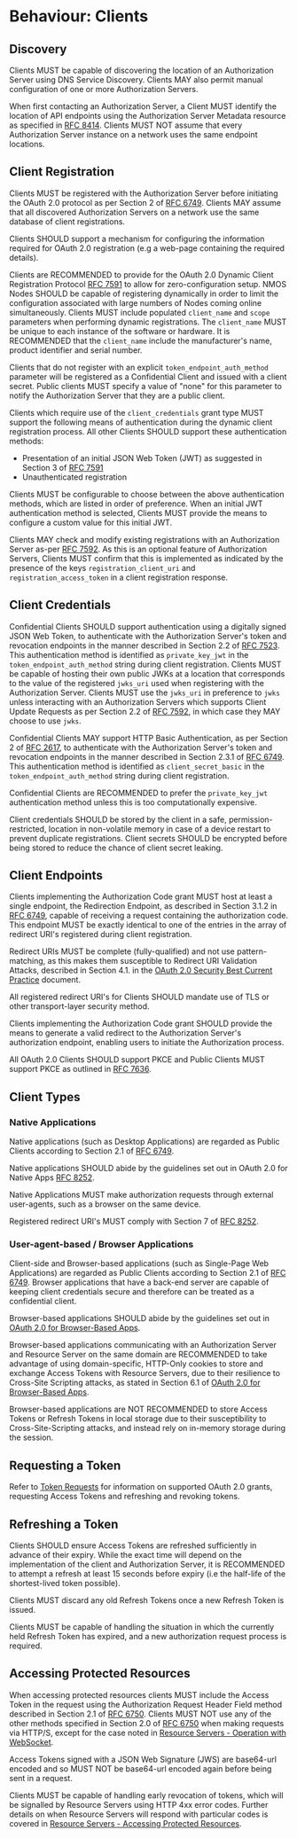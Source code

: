 # Behaviour: Clients

## Discovery

Clients MUST be capable of discovering the location of an Authorization Server using DNS Service Discovery. Clients
MAY also permit manual configuration of one or more Authorization Servers.

When first contacting an Authorization Server, a Client MUST identify the location of API endpoints using the
Authorization Server Metadata resource as specified in [RFC 8414][RFC-8414]. Clients MUST NOT assume that every
Authorization Server instance on a network uses the same endpoint locations.

## Client Registration

Clients MUST be registered with the Authorization Server before initiating the OAuth 2.0 protocol as per Section 2
of [RFC 6749][RFC-6749]. Clients MAY assume that all discovered Authorization Servers on a network use the same
database of client registrations.

Clients SHOULD support a mechanism for configuring the information required for OAuth 2.0 registration (e.g a web-page
containing the required details).

Clients are RECOMMENDED to provide for the OAuth 2.0 Dynamic Client Registration Protocol [RFC 7591][RFC-7591] to allow
for zero-configuration setup. NMOS Nodes SHOULD be capable of registering dynamically in order to limit the
configuration associated with large numbers of Nodes coming online simultaneously. Clients MUST include populated
`client_name` and `scope` parameters when performing dynamic registrations. The `client_name` MUST be unique to each
instance of the software or hardware. It is RECOMMENDED that the `client_name` include the manufacturer's name, product
identifier and serial number.

Clients that do not register with an explicit `token_endpoint_auth_method` parameter will be registered as a
Confidential Client and issued with a client secret. Public clients MUST specify a value of "none" for this parameter
to notify the Authorization Server that they are a public client.

Clients which require use of the `client_credentials` grant type MUST support the following means of authentication
during the dynamic client registration process. All other Clients SHOULD support these authentication methods:
*   Presentation of an initial JSON Web Token (JWT) as suggested in Section 3 of [RFC 7591][RFC-7591]
*   Unauthenticated registration

Clients MUST be configurable to choose between the above authentication methods, which are listed in order of
preference. When an initial JWT authentication method is selected, Clients MUST provide the means to configure a custom
value for this initial JWT.

Clients MAY check and modify existing registrations with an Authorization Server as-per [RFC 7592][RFC-7592]. As this
is an optional feature of Authorization Servers, Clients MUST confirm that this is implemented as indicated by the
presence of the keys `registration_client_uri` and `registration_access_token` in a client registration response.

## Client Credentials

Confidential Clients SHOULD support authentication using a digitally signed JSON Web Token, to authenticate with the
Authorization Server's token and revocation endpoints in the manner described in Section 2.2 of [RFC 7523][RFC-7523].
This authentication method is identified as `private_key_jwt` in the `token_endpoint_auth_method` string during client
registration. Clients MUST be capable of hosting their own public JWKs at a location that corresponds to the value of
the registered `jwks_uri` used when registering with the Authorization Server. Clients MUST use the `jwks_uri` in
preference to `jwks` unless interacting with an Authorization Servers which supports Client Update Requests as per
Section 2.2 of [RFC 7592][RFC-7592], in which case they MAY choose to use `jwks`.

Confidential Clients MAY support HTTP Basic Authentication, as per Section 2 of [RFC 2617][RFC-2617], to authenticate
with the Authorization Server's token and revocation endpoints in the manner described in Section 2.3.1 of
[RFC 6749][RFC-6749]. This authentication method is identified as `client_secret_basic` in the
`token_endpoint_auth_method` string during client registration.

Confidential Clients are RECOMMENDED to prefer the `private_key_jwt` authentication method unless this is too
computationally expensive.

Client credentials SHOULD be stored by the client in a safe, permission-restricted, location in non-volatile memory in
case of a device restart to prevent duplicate registrations. Client secrets SHOULD be encrypted before being stored to
reduce the chance of client secret leaking.

## Client Endpoints

Clients implementing the Authorization Code grant MUST host at least a single endpoint, the Redirection Endpoint, as
described in Section 3.1.2 in [RFC 6749][RFC-6749], capable of receiving a request containing the authorization code.
This endpoint MUST be exactly identical to one of the entries in the array of redirect URI's registered during client
registration.

Redirect URIs MUST be complete (fully-qualified) and not use pattern-matching, as this makes them susceptible to
Redirect URI Validation Attacks, described in Section 4.1. in the
[OAuth 2.0 Security Best Current Practice][oauth-security-topics] document.

All registered redirect URI's for Clients SHOULD mandate use of TLS or other transport-layer security method.

Clients implementing the Authorization Code grant SHOULD provide the means to generate a valid redirect to the
Authorization Server's authorization endpoint, enabling users to initiate the Authorization process.

All OAuth 2.0 Clients SHOULD support PKCE and Public Clients MUST support PKCE as outlined in [RFC 7636][RFC-7636].

## Client Types

### Native Applications

Native applications (such as Desktop Applications) are regarded as Public Clients according to Section 2.1 of
[RFC 6749][RFC-6749].

Native applications SHOULD abide by the guidelines set out in OAuth 2.0 for Native Apps [RFC 8252][RFC-8252].

Native Applications MUST make authorization requests through external user-agents, such as a browser on the same
device.

Registered redirect URI's MUST comply with Section 7 of [RFC 8252][RFC-8252].

### User-agent-based / Browser Applications

Client-side and Browser-based applications (such as Single-Page Web Applications) are regarded as Public Clients
according to Section 2.1 of [RFC 6749][RFC-6749]. Browser applications that have a back-end server are capable of
keeping client credentials secure and therefore can be treated as a confidential client.

Browser-based applications SHOULD abide by the guidelines set out in
[OAuth 2.0 for Browser-Based Apps][oauth-browser-based-apps].

Browser-based applications communicating with an Authorization Server and Resource Server on the same domain are
RECOMMENDED to take advantage of using domain-specific, HTTP-Only cookies to store and exchange Access Tokens with
Resource Servers, due to their resilience to Cross-Site Scripting attacks, as stated in Section 6.1 of
[OAuth 2.0 for Browser-Based Apps][oauth-browser-based-apps].

Browser-based applications are NOT RECOMMENDED to store Access Tokens or Refresh Tokens in local storage due to their
susceptibility to Cross-Site-Scripting attacks, and instead rely on in-memory storage during the session.

## Requesting a Token

Refer to [Token Requests](4.3.%20Behaviour%20-%20Token%20Requests.md) for information on supported OAuth 2.0 grants,
requesting Access Tokens and refreshing and revoking tokens.

## Refreshing a Token

Clients SHOULD ensure Access Tokens are refreshed sufficiently in advance of their expiry. While the exact time will
depend on the implementation of the client and Authorization Server, it is RECOMMENDED to attempt a refresh at least 15
seconds before expiry (i.e the half-life of the shortest-lived token possible).

Clients MUST discard any old Refresh Tokens once a new Refresh Token is issued.

Clients MUST be capable of handling the situation in which the currently held Refresh Token has expired, and a new
authorization request process is required.

## Accessing Protected Resources

When accessing protected resources clients MUST include the Access Token in the request using the Authorization
Request Header Field method described in Section 2.1 of [RFC 6750][RFC-6750]. Clients MUST NOT use any of the other
methods specified in Section 2.0 of [RFC 6750][RFC-6750] when making requests via HTTP/S, except for the case noted in
[Resource Servers - Operation with WebSocket](4.5.%20Behaviour%20-%20Resource%20Servers.md#operation-with-websocket).

Access Tokens signed with a JSON Web Signature (JWS) are base64-url encoded and so MUST NOT be base64-url
encoded again before being sent in a request.

Clients MUST be capable of handling early revocation of tokens, which will be signalled by Resource Servers using HTTP
4xx error codes.
Further details on when Resource Servers will respond with particular codes is covered in
[Resource Servers - Accessing Protected Resources](4.5.%20Behaviour%20-%20Resource%20Servers.md#accessing-protected-resources).

[RFC-2617]: https://tools.ietf.org/html/rfc2617 "HTTP Authentication: Basic and Digest Access Authentication"

[RFC-6749]: https://tools.ietf.org/html/rfc6749 "The OAuth 2.0 Authorization Framework"

[RFC-6750]: https://tools.ietf.org/html/rfc6750 "The OAuth 2.0 Authorization Framework: Bearer Token Usage"

[RFC-7523]: https://tools.ietf.org/html/rfc7523 "JSON Web Token (JWT) Profile for OAuth 2.0 Client Authentication and Authorization Grants"

[RFC-7591]: https://tools.ietf.org/html/rfc7591 "OAuth 2.0 Dynamic Client Registration Protocol"

[RFC-7592]: https://tools.ietf.org/html/rfc7592 "OAuth 2.0 Dynamic Client Registration Management Protocol"

[RFC-7636]: https://tools.ietf.org/html/rfc7636 "Proof Key for Code Exchange by OAuth Public Clients"

[RFC-8252]: https://tools.ietf.org/html/rfc8252 "OAuth 2.0 for Native Apps"

[RFC-8414]: https://tools.ietf.org/html/rfc8414 "OAuth 2.0 Authorization Server Metadata"

[oauth-browser-based-apps]: https://datatracker.ietf.org/doc/draft-ietf-oauth-browser-based-apps/ "OAuth 2.0 for Browser-Based Apps"

[oauth-security-topics]: https://datatracker.ietf.org/doc/draft-ietf-oauth-security-topics/ "OAuth 2.0 Security Best Current Practice 13"
